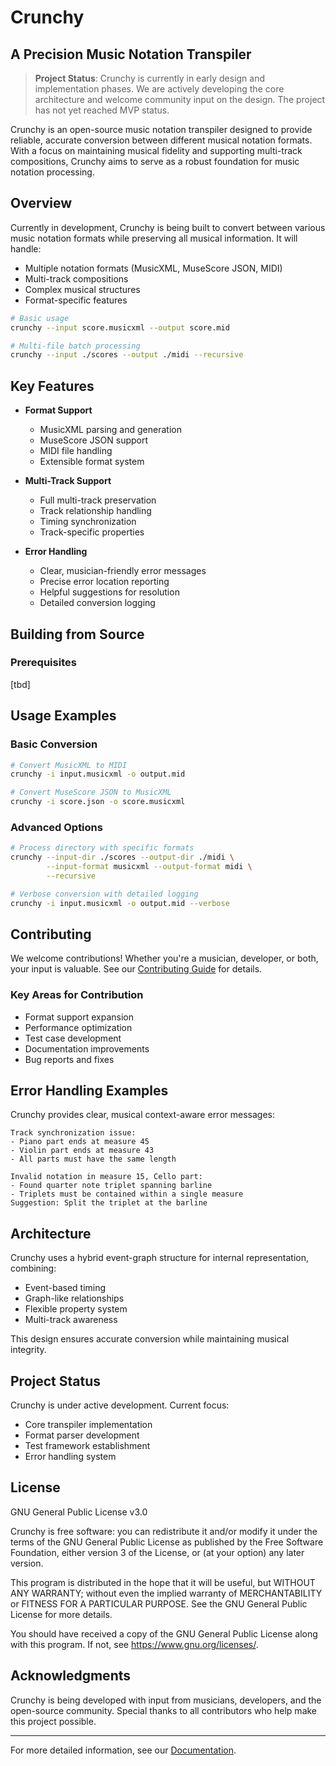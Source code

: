# Crunchy
## A Precision Music Notation Transpiler

> **Project Status**: Crunchy is currently in early design and implementation phases. We are actively developing the core architecture and welcome community input on the design. The project has not yet reached MVP status.

Crunchy is an open-source music notation transpiler designed to provide reliable, accurate conversion between different musical notation formats. With a focus on maintaining musical fidelity and supporting multi-track compositions, Crunchy aims to serve as a robust foundation for music notation processing.

## Overview

Currently in development, Crunchy is being built to convert between various music notation formats while preserving all musical information. It will handle:
- Multiple notation formats (MusicXML, MuseScore JSON, MIDI)
- Multi-track compositions
- Complex musical structures
- Format-specific features

```bash
# Basic usage
crunchy --input score.musicxml --output score.mid

# Multi-file batch processing
crunchy --input ./scores --output ./midi --recursive
```

## Key Features

- **Format Support**
  - MusicXML parsing and generation
  - MuseScore JSON support
  - MIDI file handling
  - Extensible format system

- **Multi-Track Support**
  - Full multi-track preservation
  - Track relationship handling
  - Timing synchronization
  - Track-specific properties

- **Error Handling**
  - Clear, musician-friendly error messages
  - Precise error location reporting
  - Helpful suggestions for resolution
  - Detailed conversion logging

## Building from Source

### Prerequisites
[tbd]

## Usage Examples

### Basic Conversion
```bash
# Convert MusicXML to MIDI
crunchy -i input.musicxml -o output.mid

# Convert MuseScore JSON to MusicXML
crunchy -i score.json -o score.musicxml
```

### Advanced Options
```bash
# Process directory with specific formats
crunchy --input-dir ./scores --output-dir ./midi \
        --input-format musicxml --output-format midi \
        --recursive

# Verbose conversion with detailed logging
crunchy -i input.musicxml -o output.mid --verbose
```

## Contributing

We welcome contributions! Whether you're a musician, developer, or both, your input is valuable. See our [Contributing Guide](CONTRIBUTING.md) for details.

### Key Areas for Contribution
- Format support expansion
- Performance optimization
- Test case development
- Documentation improvements
- Bug reports and fixes

## Error Handling Examples

Crunchy provides clear, musical context-aware error messages:

```
Track synchronization issue:
- Piano part ends at measure 45
- Violin part ends at measure 43
- All parts must have the same length
```

```
Invalid notation in measure 15, Cello part:
- Found quarter note triplet spanning barline
- Triplets must be contained within a single measure
Suggestion: Split the triplet at the barline
```

## Architecture

Crunchy uses a hybrid event-graph structure for internal representation, combining:
- Event-based timing
- Graph-like relationships
- Flexible property system
- Multi-track awareness

This design ensures accurate conversion while maintaining musical integrity.

## Project Status

Crunchy is under active development. Current focus:
- Core transpiler implementation
- Format parser development
- Test framework establishment
- Error handling system

## License

GNU General Public License v3.0

Crunchy is free software: you can redistribute it and/or modify it under the terms of the GNU General Public License as published by the Free Software Foundation, either version 3 of the License, or (at your option) any later version.

This program is distributed in the hope that it will be useful, but WITHOUT ANY WARRANTY; without even the implied warranty of MERCHANTABILITY or FITNESS FOR A PARTICULAR PURPOSE. See the GNU General Public License for more details.

You should have received a copy of the GNU General Public License along with this program. If not, see <https://www.gnu.org/licenses/>.

## Acknowledgments

Crunchy is being developed with input from musicians, developers, and the open-source community. Special thanks to all contributors who help make this project possible.

---

For more detailed information, see our [Documentation](docs/readme.md).
